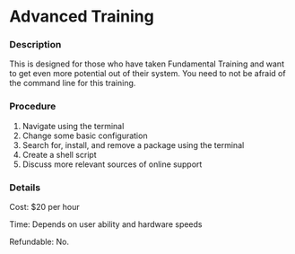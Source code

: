 <title>Advanced Training - That GNU+Linux Guy</title>

Advanced Training
=================

### Description

This is designed for those who have taken Fundamental Training and want to get
even more potential out of their system. You need to not be afraid of the
command line for this training.

### Procedure

1. Navigate using the terminal
2. Change some basic configuration
3. Search for, install, and remove a package using the terminal
4. Create a shell script
5. Discuss more relevant sources of online support

### Details

Cost: $20 per hour

Time: Depends on user ability and hardware speeds

Refundable: No.
